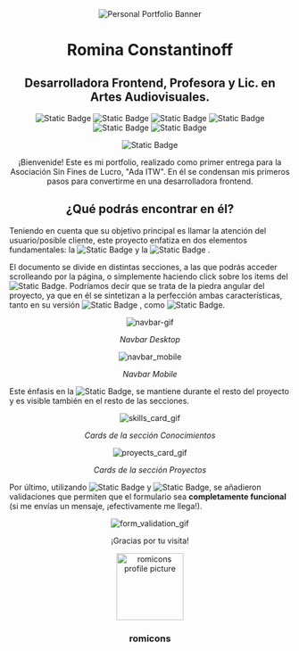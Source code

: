 <div align="center">

<img src="https://i.imgur.com/0J25ows.png" alt="Personal Portfolio Banner">
  
</div>

<h1 align="center"> Romina Constantinoff </h1>
<h2 align="center"><b>Desarrolladora Frontend</b>, Profesora y Lic. en Artes Audiovisuales.</h2>

<div align="center">
  
![Static Badge](https://img.shields.io/badge/html5-%23021E23)
![Static Badge](https://img.shields.io/badge/css3-%23403153)
![Static Badge](https://img.shields.io/badge/js-%239F5B98)
![Static Badge](https://img.shields.io/badge/jquery-%23D58DC7)
![Static Badge](https://img.shields.io/badge/responsive_design-%23DE94CF)
![Static Badge](https://img.shields.io/badge/accessibility-%23E7A2D7)

![Static Badge](https://img.shields.io/badge/STATUS-FINISHED-green)

</div>

<p align="center">¡Bienvenide! Este es mi portfolio, realizado como primer entrega para la Asociación Sin Fines de Lucro, "Ada ITW". En él se condensan mis primeros pasos para convertirme en una desarrolladora frontend. </p>

<h2 align="center">¿Qué podrás encontrar en él?</h2>


<p> Teniendo en cuenta que su objetivo principal es llamar la atención del usuario/posible cliente, este proyecto enfatiza en dos elementos fundamentales: la <img alt="Static Badge" src="https://img.shields.io/badge/accesibilidad-%23FEFDFC"> y la <img alt="Static Badge" src="https://img.shields.io/badge/animaci%C3%B3n-%23FEFDFC">
.

  
<p> El documento se divide en distintas secciones, a las que podrás acceder scrolleando por la página, o simplemente haciendo click sobre los items del <img alt="Static Badge" src="https://img.shields.io/badge/nav-%239F5B98">. Podríamos decir que se trata de la piedra angular del proyecto, ya que en él se sintetizan a la perfección ambas características, tanto en su versión <img alt="Static Badge" src="https://img.shields.io/badge/desktop-%23FEFDFC">
, como <img alt="Static Badge" src="https://img.shields.io/badge/mobile-%23FEFDFC">.
</p>

<div align="center">

![navbar-gif](https://github.com/romicons/Portfolio-Ada-IT/assets/80432029/7a1c686f-a04d-4172-8635-07291282a185)

</div>
<p align="center"><i>Navbar Desktop</i></p>

<div align="center">

![navbar_mobile](https://github.com/romicons/Portfolio-Ada-IT/assets/80432029/e173f020-29f5-458e-9f53-3544788b6b98)

</div>

<p align="center"><i>Navbar Mobile</i></p>

<p>Este énfasis en la <img alt="Static Badge" src="https://img.shields.io/badge/interactividad-%23FEFDFC">, se mantiene durante el resto del proyecto y es visible también en el resto de las secciones. </p>

<div align="center">

![skills_card_gif](https://github.com/romicons/Portfolio-Ada-IT/assets/80432029/160a003a-0009-4234-b37b-43fc66b55756)

</div>
<p align="center"><i>Cards de la sección Conocimientos</i></p>

<div align="center">

![proyects_card_gif](https://github.com/romicons/Portfolio-Ada-IT/assets/80432029/5c6cda34-f3da-4c82-8a8f-da57707d7864)


</div>
<p align="center"><i>Cards de la sección Proyectos</i></p>

<p>Por último, utilizando <img alt="Static Badge" src="https://img.shields.io/badge/form-submit-%23FEFDFC"> y <img alt="Static Badge" src="https://img.shields.io/badge/Javascript-%23FEFDFC">, se añadieron validaciones que permiten que el formulario sea <b>completamente funcional</b> (si me envías un mensaje, ¡efectivamente me llega!).
</p>

<div align="center">

![form_validation_gif](https://github.com/romicons/Portfolio-Ada-IT/assets/80432029/ca259467-bb21-4b5e-b38d-4c7ed67cd1cf)

</div>

<p align="center"> ¡Gracias por tu visita! </p>

<div align="center">

<img src="https://i.imgur.com/9kfXeAJ.png" width=120px alt="romicons profile picture">

</div>

<h3 align="center">romicons</h3>


